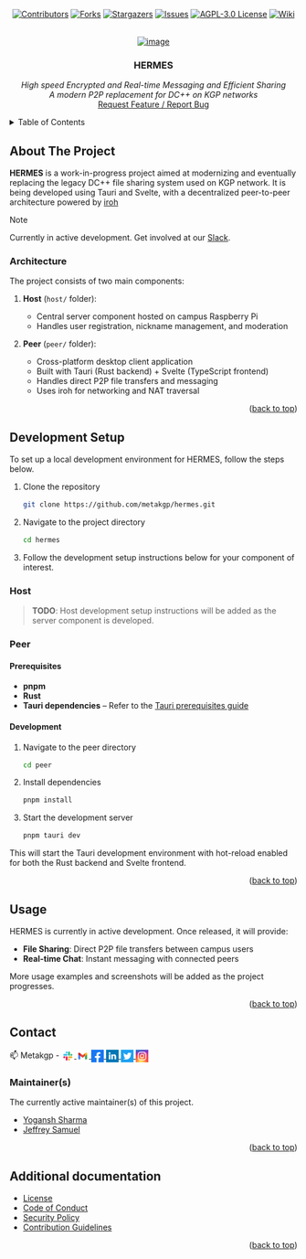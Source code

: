 <div id="top"></div>

<!-- PROJECT SHIELDS -->
<!-- https://www.markdownguide.org/basic-syntax/#reference-style-links-->
<div align="center">

[![Contributors][contributors-shield]][contributors-url]
[![Forks][forks-shield]][forks-url]
[![Stargazers][stars-shield]][stars-url]
[![Issues][issues-shield]][issues-url]
[![AGPL-3.0 License][license-shield]][license-url]
[![Wiki][wiki-shield]][wiki-url]

</div>

<!-- PROJECT LOGO -->
<br />
<div align="center">
  <a href="https://github.com/metakgp/hermes">
     <img width="140" alt="image" src="https://raw.githubusercontent.com/metakgp/design/main/logos/black-large.jpg">
  </a>

  <h3 align="center">HERMES</h3>

  <p align="center">
    <i>High speed Encrypted and Real-time Messaging and Efficient Sharing</i>
    <br />
    <i>A modern P2P replacement for DC++ on KGP networks</i>
    <br />
    <a href="https://github.com/metakgp/hermes/issues">Request Feature / Report Bug</a>
  </p>
</div>


<!-- TABLE OF CONTENTS -->
<details>
<summary>Table of Contents</summary>

- [About The Project](#about-the-project)
  - [Architecture](#architecture)
- [Development Setup](#development-setup)
  - [Host](#host)
  - [Peer](#peer)
- [Usage](#usage)
- [Contact](#contact)
  - [Maintainer(s)](#maintainers)
- [Additional documentation](#additional-documentation)

</details>


<!-- ABOUT THE PROJECT -->
## About The Project

**HERMES** is a work-in-progress project aimed at modernizing and eventually replacing the legacy DC++ file sharing system used on KGP network. It is being developed using Tauri and Svelte, with a decentralized peer-to-peer architecture powered by [iroh](https://iroh.computer/docs/)

> [!Note]
> Currently in active development. Get involved at our [Slack](https://slack.metakgp.org/).

### Architecture

The project consists of two main components:

1. **Host** (`host/` folder): 
   - Central server component hosted on campus Raspberry Pi
   - Handles user registration, nickname management, and moderation

2. **Peer** (`peer/` folder):
   - Cross-platform desktop client application
   - Built with Tauri (Rust backend) + Svelte (TypeScript frontend)
   - Handles direct P2P file transfers and messaging
   - Uses iroh for networking and NAT traversal

<p align="right">(<a href="#top">back to top</a>)</p>

## Development Setup
To set up a local development environment for HERMES, follow the steps below.

1. Clone the repository
   ```sh
   git clone https://github.com/metakgp/hermes.git
   ```

2. Navigate to the project directory
   ```sh
   cd hermes
   ```

3. Follow the development setup instructions below for your component of interest.

### Host
> **TODO**: Host development setup instructions will be added as the server component is developed.

### Peer

#### Prerequisites
- **pnpm**
- **Rust**
- **Tauri dependencies** – Refer to the [Tauri prerequisites guide](https://tauri.app/start/prerequisites/)


#### Development
1. Navigate to the peer directory
   ```sh
   cd peer
   ```

2. Install dependencies
   ```sh
   pnpm install
   ```

3. Start the development server
   ```sh
   pnpm tauri dev
   ```

This will start the Tauri development environment with hot-reload enabled for both the Rust backend and Svelte frontend.

<p align="right">(<a href="#top">back to top</a>)</p>

<!-- USAGE EXAMPLES -->
## Usage

HERMES is currently in active development. Once released, it will provide:

- **File Sharing**: Direct P2P file transfers between campus users
- **Real-time Chat**: Instant messaging with connected peers

More usage examples and screenshots will be added as the project progresses.

<p align="right">(<a href="#top">back to top</a>)</p>

## Contact

<p>
📫 Metakgp -
<a href="https://slack.metakgp.org">
  <img align="center" alt="Metakgp's slack invite" width="22px" src="https://raw.githubusercontent.com/edent/SuperTinyIcons/master/images/svg/slack.svg" />
</a>
<a href="mailto:metakgp@gmail.com">
  <img align="center" alt="Metakgp's email " width="22px" src="https://raw.githubusercontent.com/edent/SuperTinyIcons/master/images/svg/gmail.svg" />
</a>
<a href="https://www.facebook.com/metakgp">
  <img align="center" alt="metakgp's Facebook" width="22px" src="https://raw.githubusercontent.com/edent/SuperTinyIcons/master/images/svg/facebook.svg" />
</a>
<a href="https://www.linkedin.com/company/metakgp-org/">
  <img align="center" alt="metakgp's LinkedIn" width="22px" src="https://raw.githubusercontent.com/edent/SuperTinyIcons/master/images/svg/linkedin.svg" />
</a>
<a href="https://twitter.com/metakgp">
  <img align="center" alt="metakgp's Twitter " width="22px" src="https://raw.githubusercontent.com/edent/SuperTinyIcons/master/images/svg/twitter.svg" />
</a>
<a href="https://www.instagram.com/metakgp_/">
  <img align="center" alt="metakgp's Instagram" width="22px" src="https://raw.githubusercontent.com/edent/SuperTinyIcons/master/images/svg/instagram.svg" />
</a>
</p>

### Maintainer(s)

The currently active maintainer(s) of this project.

- [Yogansh Sharma](https://github.com/YoganshSharma)
- [Jeffrey Samuel](https://github.com/Signor-Koala)

<p align="right">(<a href="#top">back to top</a>)</p>

## Additional documentation

  - [License](/LICENSE)
  - [Code of Conduct](/.github/CODE_OF_CONDUCT.md)
  - [Security Policy](/.github/SECURITY.md)
  - [Contribution Guidelines](/.github/CONTRIBUTING.md)

<p align="right">(<a href="#top">back to top</a>)</p>

<!-- MARKDOWN LINKS & IMAGES -->

[contributors-shield]: https://img.shields.io/github/contributors/metakgp/hermes.svg?style=for-the-badge
[contributors-url]: https://github.com/metakgp/hermes/graphs/contributors
[forks-shield]: https://img.shields.io/github/forks/metakgp/hermes.svg?style=for-the-badge
[forks-url]: https://github.com/metakgp/hermes/network/members
[stars-shield]: https://img.shields.io/github/stars/metakgp/hermes.svg?style=for-the-badge
[stars-url]: https://github.com/metakgp/hermes/stargazers
[issues-shield]: https://img.shields.io/github/issues/metakgp/hermes.svg?style=for-the-badge
[issues-url]: https://github.com/metakgp/hermes/issues
[license-shield]: https://img.shields.io/github/license/metakgp/hermes.svg?style=for-the-badge
[license-url]: https://github.com/metakgp/hermes/blob/master/LICENSE
[wiki-shield]: https://custom-icon-badges.demolab.com/badge/metakgp_wiki-grey?logo=metakgp_logo&style=for-the-badge
[wiki-url]: https://wiki.metakgp.org
[slack-url]: https://slack.metakgp.org
